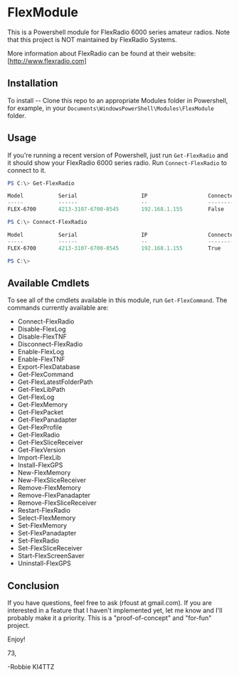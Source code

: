 # FlexModule

This is a Powershell module for FlexRadio 6000 series amateur radios. Note that this project is NOT maintained by FlexRadio Systems.

More information about FlexRadio can be found at their website: [http://www.flexradio.com]

## Installation

To install -- Clone this repo to an appropriate Modules folder in Powershell, for example, in your `Documents\WindowsPowerShell\Modules\FlexModule` folder.

## Usage

If you're running a recent version of Powershell, just run `Get-FlexRadio` and it should show your FlexRadio 6000 series radio.  Run `Connect-FlexRadio` to connect to it.

```Powershell
PS C:\> Get-FlexRadio

Model           Serial                    IP                   Connected  Callsign
-----           ------                    --                   ---------  --------
FLEX-6700       4213-3107-6700-8545       192.168.1.155        False      KI4TTZ

PS C:\> Connect-FlexRadio

Model           Serial                    IP                   Connected  Callsign
-----           ------                    --                   ---------  --------
FLEX-6700       4213-3107-6700-8545       192.168.1.155        True       KI4TTZ

PS C:\>
```

## Available Cmdlets

To see all of the cmdlets available in this module, run `Get-FlexCommand`. The commands currently available are:

* Connect-FlexRadio
* Disable-FlexLog
* Disable-FlexTNF
* Disconnect-FlexRadio
* Enable-FlexLog
* Enable-FlexTNF
* Export-FlexDatabase
* Get-FlexCommand
* Get-FlexLatestFolderPath
* Get-FlexLibPath
* Get-FlexLog
* Get-FlexMemory
* Get-FlexPacket
* Get-FlexPanadapter
* Get-FlexProfile
* Get-FlexRadio
* Get-FlexSliceReceiver
* Get-FlexVersion
* Import-FlexLib
* Install-FlexGPS
* New-FlexMemory
* New-FlexSliceReceiver
* Remove-FlexMemory
* Remove-FlexPanadapter
* Remove-FlexSliceReceiver
* Restart-FlexRadio
* Select-FlexMemory
* Set-FlexMemory
* Set-FlexPanadapter
* Set-FlexRadio
* Set-FlexSliceReceiver
* Start-FlexScreenSaver
* Uninstall-FlexGPS

## Conclusion

If you have questions, feel free to ask (rfoust at gmail.com). If you are interested in a feature that I haven't implemented yet, let me know and I'll probably make it a priority. This is a "proof-of-concept" and "for-fun" project.

Enjoy!

73,

-Robbie KI4TTZ
